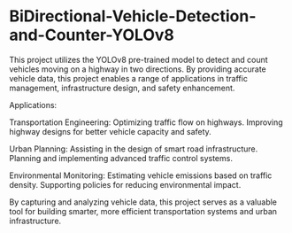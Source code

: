 # BiDirectional-Vehicle-Detection-and-Counter-YOLOv8

This project utilizes the YOLOv8 pre-trained model to detect and count vehicles moving on a highway in two directions. By providing accurate vehicle data, this project enables a range of applications in traffic management, infrastructure design, and safety enhancement.

Applications:

Transportation Engineering:
Optimizing traffic flow on highways.
Improving highway designs for better vehicle capacity and safety.

Urban Planning:
Assisting in the design of smart road infrastructure.
Planning and implementing advanced traffic control systems.

Environmental Monitoring:
Estimating vehicle emissions based on traffic density.
Supporting policies for reducing environmental impact.

By capturing and analyzing vehicle data, this project serves as a valuable tool for building smarter, more efficient transportation systems and urban infrastructure.
